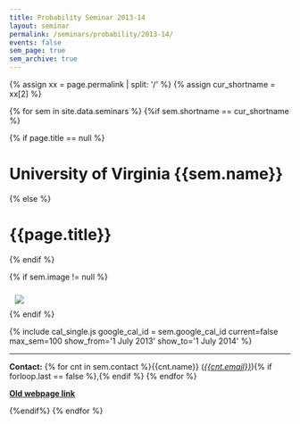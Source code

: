 ```yaml
---
title: Probability Seminar 2013-14
layout: seminar
permalink: /seminars/probability/2013-14/
events: false
sem_page: true
sem_archive: true
---
```


{% assign xx = page.permalink | split: '/' %}
{% assign cur_shortname = xx[2] %}

{% for sem in site.data.seminars %}
{%if sem.shortname == cur_shortname %}

{% if page.title == null %}
  <h1 class="mt-2 mb-4">University of Virginia {{sem.name}}</h1>
{% else %}
  <h1 class="mt-2 mb-4">{{page.title}}</h1>
{% endif %}

{% if sem.image != null %}
  <div class="row">
    <div class="col-md-3">
      <img src="{{ sem.image | replace: '__SITE_URL__', site.url }}" style="max-width:100%;max-height:400px;height:auto;width:auto;padding:10px" />
    </div>
  </div>
{% endif %}

{% include cal_single.js google_cal_id = sem.google_cal_id current=false max_sem=100
show_from='1 July 2013'
show_to='1 July 2014' %}


---

**Contact:** {% for cnt in sem.contact %}{{cnt.name}} ([*{{cnt.email}}*](mailto:{{cnt.email}})){% if forloop.last == false %},{% endif %} {% endfor %}

**[Old webpage link]({{sem.webpage}})**

{%endif%}
{% endfor %}
